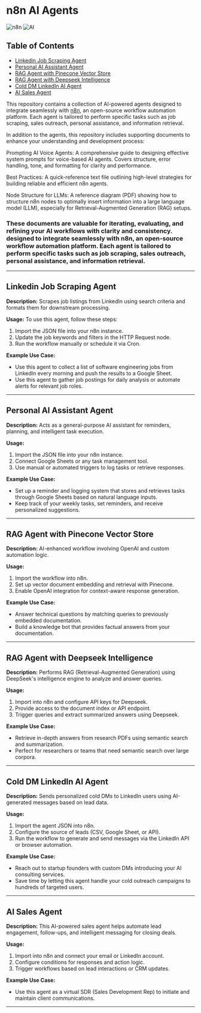 # n8n AI Agents

![n8n](https://img.shields.io/badge/Built%20With-n8n-blue) ![AI](https://img.shields.io/badge/Powered%20by-OpenAI-lightgrey)

## Table of Contents

* [Linkedin Job Scraping Agent](#linkedin-job-scraping-agent)
* [Personal AI Assistant Agent](#personal-ai-assistant-agent)
* [RAG Agent with Pinecone Vector Store](#rag-agent-with-pinecone-vector-store)
* [RAG Agent with Deepseek Intelligence](#rag-agent-with-deepseek-intelligence)
* [Cold DM LinkedIn AI Agent](#cold-dm-linkedin-ai-agent)
* [AI Sales Agent](#ai-sales-agent)

This repository contains a collection of AI-powered agents designed to integrate seamlessly with [n8n](https://n8n.io/), an open-source workflow automation platform. Each agent is tailored to perform specific tasks such as job scraping, sales outreach, personal assistance, and information retrieval.

In addition to the agents, this repository includes supporting documents to enhance your understanding and development process:

Prompting AI Voice Agents: A comprehensive guide to designing effective system prompts for voice-based AI agents. Covers structure, error handling, tone, and formatting for clarity and performance.

Best Practices: A quick-reference text file outlining high-level strategies for building reliable and efficient n8n agents.

Node Structure for LLMs: A reference diagram (PDF) showing how to structure n8n nodes to optimally insert information into a large language model (LLM), especially for Retrieval-Augmented Generation (RAG) setups.

### These documents are valuable for iterating, evaluating, and refining your AI workflows with clarity and consistency. designed to integrate seamlessly with n8n, an open-source workflow automation platform. Each agent is tailored to perform specific tasks such as job scraping, sales outreach, personal assistance, and information retrieval.
---

## Linkedin Job Scraping Agent

**Description:**
Scrapes job listings from LinkedIn using search criteria and formats them for downstream processing.

**Usage:**
To use this agent, follow these steps:

1. Import the JSON file into your n8n instance.
2. Update the job keywords and filters in the HTTP Request node.
3. Run the workflow manually or schedule it via Cron.

**Example Use Case:**

* Use this agent to collect a list of software engineering jobs from LinkedIn every morning and push the results to a Google Sheet.
* Use this agent to gather job postings for daily analysis or automate alerts for relevant job roles.

---

## Personal AI Assistant Agent

**Description:**
Acts as a general-purpose AI assistant for reminders, planning, and intelligent task execution.

**Usage:**

1. Import the JSON file into your n8n instance.
2. Connect Google Sheets or any task management tool.
3. Use manual or automated triggers to log tasks or retrieve responses.

**Example Use Case:**

* Set up a reminder and logging system that stores and retrieves tasks through Google Sheets based on natural language inputs.
* Keep track of your weekly tasks, set reminders, and receive personalized suggestions.

---

## RAG Agent with Pinecone Vector Store

**Description:**
AI-enhanced workflow involving OpenAI and custom automation logic.

**Usage:**

1. Import the workflow into n8n.
2. Set up vector document embedding and retrieval with Pinecone.
3. Enable OpenAI integration for context-aware response generation.

**Example Use Case:**

* Answer technical questions by matching queries to previously embedded documentation.
* Build a knowledge bot that provides factual answers from your documentation.

---

## RAG Agent with Deepseek Intelligence

**Description:**
Performs RAG (Retrieval-Augmented Generation) using DeepSeek's intelligence engine to analyze and answer queries.

**Usage:**

1. Import into n8n and configure API keys for Deepseek.
2. Provide access to the document index or API endpoint.
3. Trigger queries and extract summarized answers using Deepseek.

**Example Use Case:**

* Retrieve in-depth answers from research PDFs using semantic search and summarization.
* Perfect for researchers or teams that need semantic search over large corpora.

---

## Cold DM LinkedIn AI Agent

**Description:**
Sends personalized cold DMs to LinkedIn users using AI-generated messages based on lead data.

**Usage:**

1. Import the agent JSON into n8n.
2. Configure the source of leads (CSV, Google Sheet, or API).
3. Run the workflow to generate and send messages via the LinkedIn API or browser automation.

**Example Use Case:**

* Reach out to startup founders with custom DMs introducing your AI consulting services.
* Save time by letting this agent handle your cold outreach campaigns to hundreds of targeted users.

---

## AI Sales Agent

**Description:**
This AI-powered sales agent helps automate lead engagement, follow-ups, and intelligent messaging for closing deals.

**Usage:**

1. Import into n8n and connect your email or LinkedIn account.
2. Configure conditions for responses and action logic.
3. Trigger workflows based on lead interactions or CRM updates.

**Example Use Case:**

* Use this agent as a virtual SDR (Sales Development Rep) to initiate and maintain client communications.

---
